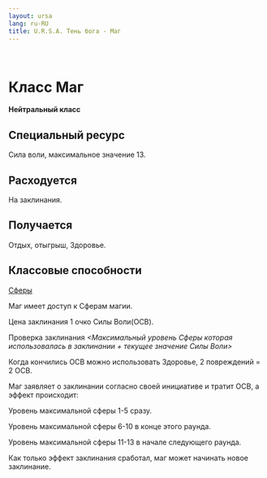 ```yaml
---
layout: ursa
lang: ru-RU
title: U.R.S.A. Тень бога - Маг
---
```


<div id="nav-placeholder"></div>
<script>
$(function(){
  $("#nav-placeholder").load("/ursa_doc/navbar.html");
});
</script>

<br>

# Класс Маг

**Нейтральный класс**

## **Специальный ресурс**

Сила воли, максимальное значение 13.

## **Расходуется**

На заклинания.

## **Получается**

Отдых, отыгрыш, Здоровье.

## **Классовые способности**

[Сферы](/ursa_doc/fantasy/shadow_of_god/spheres.html)

Маг имеет доступ к Сферам магии.

Цена заклинания 1 очко Силы Воли(ОСВ).

Проверка заклинания
*<Максимальный уровень Сферы которая использовалась в заклинании + текущее значение Силы Воли>*

Когда кончились ОСВ можно использовать Здоровье, 2 повреждений = 2 ОСВ.

Маг заявляет о заклинании согласно своей инициативе и тратит ОСВ, а
эффект происходит:

Уровень максимальной сферы 1-5 сразу.

Уровень максимальной сферы 6-10 в конце этого раунда.

Уровень максимальной сферы 11-13 в начале следующего раунда.

Как только эффект заклинания сработал, маг может начинать новое
заклинание.
